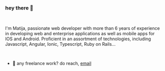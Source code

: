 ### hey there :wave:

<br />

I'm Matija, passionate web developer with more than 6 years of experience in developing web and enterprise applications as well as mobile
apps for IOS and Android. 
Proficient in an assortment of technologies, including Javascript, Angular, Ionic,
Typescript, Ruby on Rails... 

</br>

- 💼 any freelance work? do reach, [email](mailto:matija.ramic@revelopt.com) 



